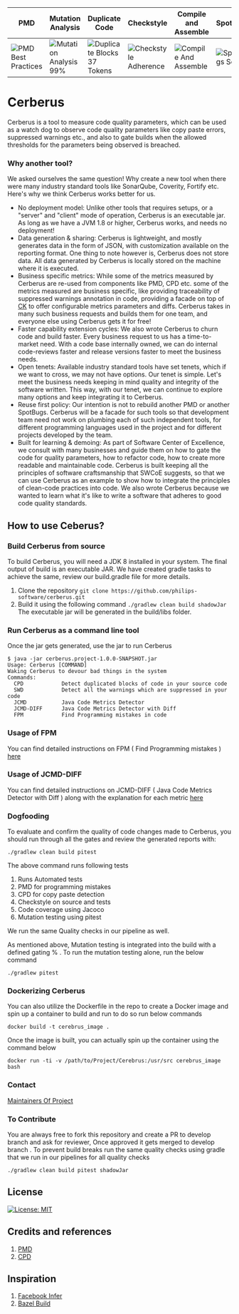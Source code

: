 
| PMD  | Mutation Analysis | Duplicate Code | Checkstyle  | Compile and Assemble | Spotbugs  | Coverage |
| ------------- | ------------- |------------ | ------------- |------------ | ------------- |------------ | 
| ![PMD Best Practices](https://github.com/philips-software/cerberus/workflows/PMD%20Best%20Practices/badge.svg) | ![Mutation Analysis 99%](https://github.com/philips-software/cerberus/workflows/Mutation%20Analysis%2099%25/badge.svg) | ![Duplicate Blocks 37 Tokens](https://github.com/philips-software/cerberus/workflows/Duplicate%20Blocks%2037%20Tokens/badge.svg) | ![Checkstyle Adherence](https://github.com/philips-software/cerberus/workflows/Checkstyle%20Adherence/badge.svg) | ![Compile And Assemble](https://github.com/philips-software/cerberus/workflows/Compile%20And%20Assemble/badge.svg) | ![Spotbugs Scan](https://github.com/philips-software/cerberus/workflows/Spotbugs%20Scan/badge.svg) | ![Code Coverage 98%](https://github.com/philips-software/cerberus/workflows/Code%20Coverage%2098%25/badge.svg) | 

# Cerberus

Cerberus is a tool to measure code quality parameters, which can be used as a watch dog to observe code quality parameters like copy paste errors, suppressed warnings etc., and also to gate builds when the allowed thresholds for the parameters being observed is breached.

### Why another tool? 

We asked ourselves the same question! Why create a new tool when there were many industry standard tools like SonarQube, Coverity, Fortify etc. Here's why we think Cerberus works better for us. 


- No deployment model: Unlike other tools that requires setups, or a "server" and "client" mode of operation, Cerberus is an executable jar. As long as we have a JVM 1.8 or higher, Cerberus works, and needs no deployment!
- Data generation & sharing: Cerberus is lightweight, and mostly generates data in the form of JSON, with customization available on the reporting format. One thing to note however is, Cerberus does not store data. All data generated by Cerberus is locally stored on the machine where it is executed. 
- Business specific metrics: While some of the metrics measured by Cerberus are re-used from components like PMD, CPD etc. some of the metrics measured are business specific, like providing traceability of suppressed warnings annotation in code, providing a facade on top of [CK](https://github.com/mauricioaniche/ck) to offer configurable metrics parameters and diffs. Cerberus takes in many such business requests and builds them for one team, and everyone else using Cerberus gets it for free! 
- Faster capability extension cycles: We also wrote Cerberus to churn code and build faster. Every business request to us has a time-to-market need. With a code base internally owned, we can do internal code-reviews faster and release versions faster to meet the business needs.
- Open tenets: Available industry standard tools have set tenets, which if we want to cross, we may not have options. Our tenet is simple. Let's meet the business needs keeping in mind quality and integrity of the software written. This way, with our tenet, we can continue to explore many options and keep integrating it to Cerberus.
- Reuse first policy: Our intention is not to rebuild another PMD or another SpotBugs. Cerberus will be a facade for such tools so that development team need not work on plumbing each of such independent tools, for different programming languages used in the project and for different projects developed by the team.
- Built for learning & demoing: As part of Software Center of Excellence, we consult with many businesses and guide them on how to gate the code for quality parameters, how to refactor code, how to create more readable and maintainable code. Cerberus is built keeping all the principles of software craftsmanship that SWCoE suggests, so that we can use Cerberus as an example to show how to integrate the principles of clean-code practices into code. We also wrote Cerberus because we wanted to learn what it's like to write a software that adheres to good code quality standards. 


## How to use Ceberus? 
### Build Cerberus from source
To build Cerberus, you will need a JDK 8 installed in your system. 
The final output of build is an executable JAR. We have created gradle tasks to achieve the same, review our build.gradle file for more details.  

1. Clone the repository
`git clone https://github.com/philips-software/cerberus.git`
2. Build it using the following command
`./gradlew clean build shadowJar`
The executable jar will be generated in the build/libs folder. 

### Run Cerberus as a command line tool
Once the jar gets generated,  use the jar to run Cerberus

```
$ java -jar cerberus.project-1.0.0-SNAPSHOT.jar
Usage: Cerberus [COMMAND]
Waking Cerberus to devour bad things in the system
Commands:
  CPD            Detect duplicated blocks of code in your source code
  SWD            Detect all the warnings which are suppressed in your code
  JCMD           Java Code Metrics Detector
  JCMD-DIFF      Java Code Metrics Detector with Diff
  FPM            Find Programming mistakes in code
```

### Usage of FPM 

You can find detailed instructions on  FPM ( Find Programming mistakes )  
[here](docs/FPM.md)

### Usage of JCMD-DIFF

You can find detailed instructions on JCMD-DIFF ( Java Code Metrics Detector with Diff ) along with the explanation for each metric 
[here](docs/JCMD.md)

### Dogfooding 
To evaluate and confirm the quality of code changes made to Cerberus, you should run through all the gates and review the generated reports with:

`./gradlew clean build pitest`

The above command runs following tests

1. Runs Automated tests
2. PMD for programming mistakes 
3. CPD for copy paste detection 
4. Checkstyle on source and tests 
5. Code coverage using Jacoco
5. Mutation testing using pitest

We run the same Quality checks in our pipeline as well. 

As mentioned above, Mutation testing is integrated into the build with a defined gating % . To run the mutation testing alone, run the below command

`./gradlew pitest`


### Dockerizing Cerberus

You can also utilize the Dockerfile in the repo to create a Docker image 
and spin up a container to build and run to do so run below commands

`docker build -t cerebrus_image .`

Once the image is built, you can actually spin up the container using the command below

`docker run -ti -v /path/to/Project/Cerebrus:/usr/src cerebrus_image bash`

### Contact 

[Maintainers Of Project](MAINTAINERS.md)


### To Contribute 

You are always free to fork this repository and create a PR to develop branch and ask for reviewer, Once approved it gets merged to develop branch . 
To prevent build breaks run the same quality checks using gradle that we run in our pipelines for all quality checks

```
./gradlew clean build pitest shadowJar 
```

## License

[![License: MIT](https://img.shields.io/badge/License-MIT-orange.svg)](https://opensource.org/licenses/MIT)

## Credits and references

1. [PMD]( https://pmd.github.io/ )
2. [CPD](https://pmd.github.io/latest/pmd_userdocs_cpd.html#overview )

## Inspiration 

1. [Facebook Infer ](https://fbinfer.com/)
2. [Bazel Build ](https://bazel.build/)
